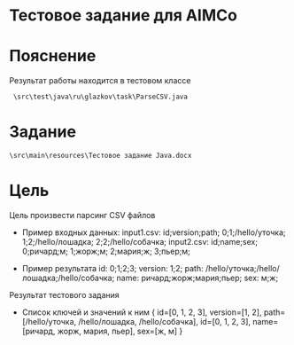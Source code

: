 Тестовое задание для AIMCo
==========================

Пояснение
=========
Результат работы находится в тестовом классе

`` 
\src\test\java\ru\glazkov\task\ParseCSV.java
``

Задание
========

``
\src\main\resources\Тестовое задание Java.docx
``

Цель
=====
Цель произвести парсинг CSV файлов

- Пример входных данных:
input1.csv:
id;version;path;
0;1;/hello/уточка;
1;2;/hello/лошадка;
2;2;/hello/собачка;
input2.csv:
id;name;sex;
0;ричард;м;
1;жорж;м;
2;мария;ж;
3;пьер;м;

- Пример результата
id:
0;1;2;3;
version:
1;2;
path:
/hello/уточка;/hello/лошадка;/hello/собачка;
name:
ричард;жорж;мария;пьер;
sex:
м;ж;

Результат тестового задания 
- Список ключей и значений к ним
{ id=[0, 1, 2, 3],
 version=[1, 2],
 path=[/hello/уточка, /hello/лошадка, /hello/собачка],
 id=[0, 1, 2, 3],
 name=[ричард, жорж, мария, пьер],
 sex=[ж, м] }


